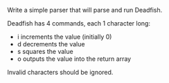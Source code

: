 Write a simple parser that will parse and run Deadfish.

Deadfish has 4 commands, each 1 character long:

- i increments the value (initially 0)
- d decrements the value
- s squares the value
- o outputs the value into the return array

Invalid characters should be ignored.
